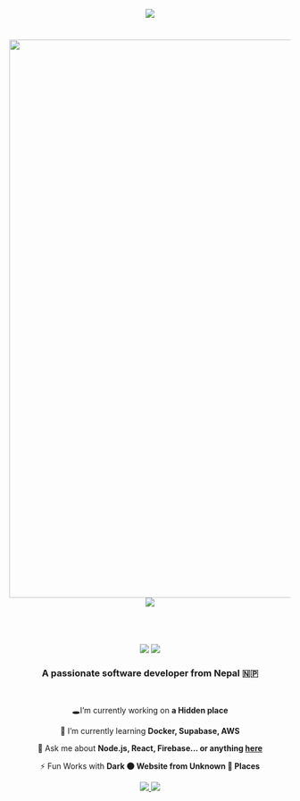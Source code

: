 <p align="center"><img src="https://user-images.githubusercontent.com/88341460/189536974-e0965a1d-3cc8-4507-a4c8-77aaa778a5c1.gif"></p>

 

<h1 align="center">
<img src="https://user-images.githubusercontent.com/74038190/212284100-561aa473-3905-4a80-b561-0d28506553ee.gif" width="1000">
 
 <img src="https://readme-typing-svg.herokuapp.com/?font=Righteous&size=35&center=true&vCenter=true&width=500&height=70&duration=4000&lines=Welcome;+I'm+Roshan+Sharma+|^_^|;+I'm+Hacker+|×_×|;+I'm+Software+Developer+|•_•|" />
</h1>
<div align="center">

<br><br>
 
  <img src="https://skillicons.dev/icons?i=react,bootstrap,mui,html,css,vscode,github,figma,tailwind,git,r" />
  <img src="https://skillicons.dev/icons?i=nodejs,python,javascript,typescript,express,firebase,mongodb,c,java,nextjs,mysql,flask" /><br>
</div>






<h3 align="center">A passionate software developer from Nepal 🇳🇵</h3>

<br/>

<div align="center">

 
  🕳️I’m currently working on **a Hidden place**
 
 🤖 I’m currently learning **Docker, Supabase, AWS**

💬 Ask me about **Node.js, React, Firebase... or anything [here](https://github.com/Un-known001)**

⚡ Fun Works with **Dark 🌑 Website from Unknown 👤 Places**

 </div>

 
<div align="center"> 
  <a href="mailto: killercamping99@gmail.com">
    <img src="https://img.shields.io/badge/Gmail-333333?style=for-the-badge&logo=gmail&logoColor=red" />
  </a>
  <a href="https://www.linkedin.com/in/roshan-sharma-505027294?trk=contact-info" target="_blank">
    <img src="https://img.shields.io/badge/LinkedIn-0077B5?style=for-the-badge&logo=linkedin&logoColor=white" target="_blank" />
  </a>
 
</div>

